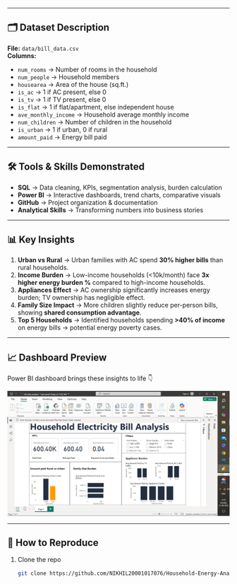 
---

## 🗂 Dataset Description
**File:** `data/bill_data.csv`  
**Columns:**
- `num_rooms` → Number of rooms in the household  
- `num_people` → Household members  
- `housearea` → Area of the house (sq.ft.)  
- `is_ac` → 1 if AC present, else 0  
- `is_tv` → 1 if TV present, else 0  
- `is_flat` → 1 if flat/apartment, else independent house  
- `ave_monthly_income` → Household average monthly income  
- `num_children` → Number of children in the household  
- `is_urban` → 1 if urban, 0 if rural  
- `amount_paid` → Energy bill paid  

---

## 🛠 Tools & Skills Demonstrated
- **SQL** → Data cleaning, KPIs, segmentation analysis, burden calculation  
- **Power BI** → Interactive dashboards, trend charts, comparative visuals  
- **GitHub** → Project organization & documentation  
- **Analytical Skills** → Transforming numbers into business stories  

---

## 📊 Key Insights
1. **Urban vs Rural** → Urban families with AC spend **30% higher bills** than rural households.  
2. **Income Burden** → Low-income households (<10k/month) face **3x higher energy burden %** compared to high-income households.  
3. **Appliances Effect** → AC ownership significantly increases energy burden; TV ownership has negligible effect.  
4. **Family Size Impact** → More children slightly reduce per-person bills, showing **shared consumption advantage**.  
5. **Top 5 Households** → Identified households spending **>40% of income** on energy bills → potential energy poverty cases.  

---

## 📈 Dashboard Preview
Power BI dashboard brings these insights to life 👇  

![Dashboard](dashboard.png)  

---

## 🚀 How to Reproduce
1. Clone the repo  
   ```bash
   git clone https://github.com/NIKHIL20001017076/Household-Energy-Analysis.git

